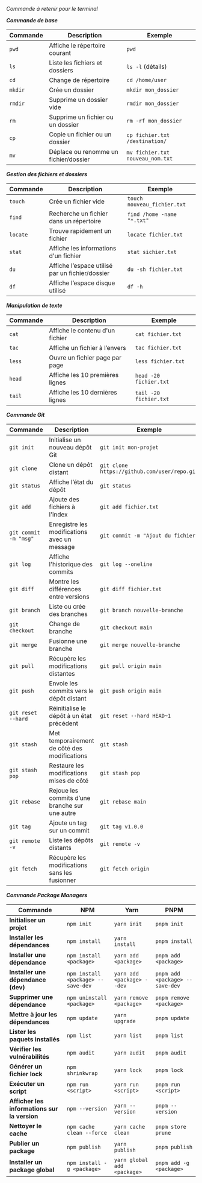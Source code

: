  *Commande à retenir pour le terminal* 

**_Commande de base_**

| Commande  | Description | Exemple |
|-----------|------------|---------|
| `pwd`     | Affiche le répertoire courant | `pwd` |
| `ls`      | Liste les fichiers et dossiers | `ls -l` (détails) |
| `cd`      | Change de répertoire | `cd /home/user` |
| `mkdir`   | Crée un dossier | `mkdir mon_dossier` |
| `rmdir`   | Supprime un dossier vide | `rmdir mon_dossier` |
| `rm`      | Supprime un fichier ou un dossier | `rm -rf mon_dossier` |
| `cp`      | Copie un fichier ou un dossier | `cp fichier.txt /destination/` |
| `mv`      | Déplace ou renomme un fichier/dossier | `mv fichier.txt nouveau_nom.txt` |


**_Gestion des fichiers et dossiers_**

| Commande  | Description | Exemple |
|-----------|------------|---------|
| `touch`   | Crée un fichier vide | `touch nouveau_fichier.txt` |
| `find`    | Recherche un fichier dans un répertoire | `find /home -name "*.txt"` |
| `locate`  | Trouve rapidement un fichier | `locate fichier.txt` |
| `stat`    | Affiche les informations d'un fichier | `stat sichier.txt` |
| `du`      | Affiche l’espace utilisé par un fichier/dossier | `du -sh fichier.txt` |
| `df`      | Affiche l’espace disque utilisé | `df -h` |


**_Manipulation de texte_**

| Commande  | Description | Exemple |
|-----------|------------|---------|
| `cat`     | Affiche le contenu d'un fichier | `cat fichier.txt` |
| `tac`     | Affiche un fichier à l’envers | `tac fichier.txt` |
| `less`    | Ouvre un fichier page par page | `less fichier.txt` |
| `head`    | Affiche les 10 premières lignes | `head -20 fichier.txt` |
| `tail`    | Affiche les 10 dernières lignes | `tail -20 fichier.txt` |


**_Commande Git_**

| Commande                | Description | Exemple |
|-------------------------|------------|---------|
| `git init`             | Initialise un nouveau dépôt Git | `git init mon-projet` |
| `git clone`            | Clone un dépôt distant | `git clone https://github.com/user/repo.git` |
| `git status`           | Affiche l’état du dépôt | `git status` |
| `git add`              | Ajoute des fichiers à l'index | `git add fichier.txt` |
| `git commit -m "msg"`  | Enregistre les modifications avec un message | `git commit -m "Ajout du fichier"` |
| `git log`              | Affiche l'historique des commits | `git log --oneline` |
| `git diff`             | Montre les différences entre versions | `git diff fichier.txt` |
| `git branch`           | Liste ou crée des branches | `git branch nouvelle-branche` |
| `git checkout`         | Change de branche | `git checkout main` |
| `git merge`            | Fusionne une branche | `git merge nouvelle-branche` |
| `git pull`             | Récupère les modifications distantes | `git pull origin main` |
| `git push`             | Envoie les commits vers le dépôt distant | `git push origin main` |
| `git reset --hard`     | Réinitialise le dépôt à un état précédent | `git reset --hard HEAD~1` |
| `git stash`            | Met temporairement de côté des modifications | `git stash` |
| `git stash pop`        | Restaure les modifications mises de côté | `git stash pop` |
| `git rebase`           | Rejoue les commits d’une branche sur une autre | `git rebase main` |
| `git tag`              | Ajoute un tag sur un commit | `git tag v1.0.0` |
| `git remote -v`        | Liste les dépôts distants | `git remote -v` |
| `git fetch`            | Récupère les modifications sans les fusionner | `git fetch origin` |


**_Commande Package Managers_**

| Commande                      | NPM                              | Yarn                             | PNPM                             |
| ----------------------------- | --------------------------------- | --------------------------------- | --------------------------------- |
| **Initialiser un projet**      | `npm init`                       | `yarn init`                       | `pnpm init`                       |
| **Installer les dépendances**  | `npm install`                    | `yarn install`                    | `pnpm install`                    |
| **Installer une dépendance**   | `npm install <package>`          | `yarn add <package>`              | `pnpm add <package>`              |
| **Installer une dépendance (dev)** | `npm install <package> --save-dev` | `yarn add <package> --dev`        | `pnpm add <package> --save-dev`   |
| **Supprimer une dépendance**   | `npm uninstall <package>`        | `yarn remove <package>`           | `pnpm remove <package>`           |
| **Mettre à jour les dépendances** | `npm update`                     | `yarn upgrade`                    | `pnpm update`                     |
| **Lister les paquets installés** | `npm list`                       | `yarn list`                       | `pnpm list`                       |
| **Vérifier les vulnérabilités** | `npm audit`                      | `yarn audit`                      | `pnpm audit`                      |
| **Générer un fichier lock**    | `npm shrinkwrap`                 | `yarn lock`                       | `pnpm lock`                       |
| **Exécuter un script**         | `npm run <script>`               | `yarn run <script>`               | `pnpm run <script>`               |
| **Afficher les informations sur la version** | `npm --version`                  | `yarn --version`                  | `pnpm --version`                  |
| **Nettoyer le cache**          | `npm cache clean --force`        | `yarn cache clean`                | `pnpm store prune`                |
| **Publier un package**         | `npm publish`                    | `yarn publish`                    | `pnpm publish`                    |
| **Installer un package global**| `npm install -g <package>`       | `yarn global add <package>`       | `pnpm add -g <package>`           |

